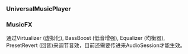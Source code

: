 <html>
<body>
    <h3>UniversalMusicPlayer</h3>
    <p></p>
    <h3>MusicFX</h3>
    <p>通过Virtualizer (虚拟化), BassBoost (低音增强), Equalizer (均衡器),
    PresetRevert (回音)来调节音效，目前还需要传进来AudioSession才能生效。</p>
</body>
</html>
